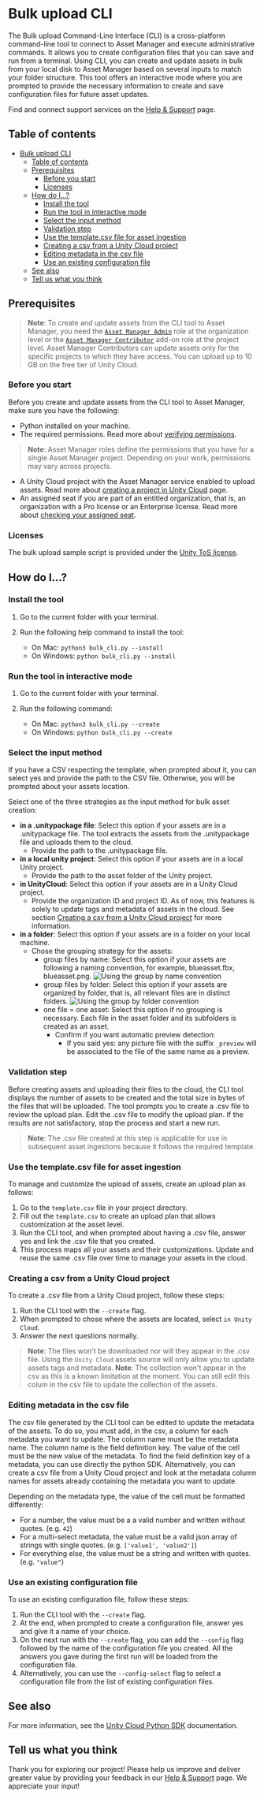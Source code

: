 # Bulk upload CLI

The Bulk upload Command-Line Interface (CLI) is a cross-platform command-line tool to connect to Asset Manager and execute administrative commands. It allows you to create configuration files that you can save and run from a terminal. Using CLI, you can create and update assets in bulk from your local disk to Asset Manager based on several inputs to match your folder structure. This tool offers an interactive mode where you are prompted to provide the necessary information to create and save configuration files for future asset updates.

Find and connect support services on the [Help & Support](https://cloud.unity.com/home/dashboard-support) page.

## Table of contents
- [Bulk upload CLI](#bulk-upload-cli)
  - [Table of contents](#table-of-contents)
  - [Prerequisites](#prerequisites)
    - [Before you start](#before-you-start)
    - [Licenses](#licenses)
  - [How do I...?](#how-do-i)
    - [Install the tool](#install-the-tool)
    - [Run the tool in interactive mode](#run-the-tool-in-interactive-mode)
    - [Select the input method](#select-the-input-method)
	- [Validation step](#validation-step)
	- [Use the template.csv file for asset ingestion](#use-the-templatecsv-file-for-asset-ingestion)
	- [Creating a csv from a Unity Cloud project](#creating-a-csv-from-a-unity-cloud-project)
    - [Editing metadata in the csv file](#editing-metadata-in-the-csv-file)
    - [Use an existing configuration file](#use-an-existing-configuration-file)
  - [See also](#see-also)
  - [Tell us what you think](#tell-us-what-you-think)

## Prerequisites

> **Note**: To create and update assets from the CLI tool to Asset Manager, you need the [`Asset Manager Admin`](https://docs.unity.com/cloud/en-us/asset-manager/org-project-roles#organization-level-roles) role at the organization level or the [`Asset Manager Contributor`]( https://docs.unity.com/cloud/en-us/asset-manager/org-project-roles#project-level-roles) add-on role at the project level. Asset Manager Contributors can update assets only for the specific projects to which they have access. You can upload up to 10 GB on the free tier of Unity Cloud.

### Before you start

Before you create and update assets from the CLI tool to Asset Manager, make sure you have the following:

  - Python installed on your machine.
  - The required permissions. Read more about [verifying permissions](https://docs.unity.com/cloud/en-us/asset-manager/org-project-roles#verify-your-permissions).

   >  **Note**: Asset Manager roles define the permissions that you have for a single Asset Manager project. Depending on your work, permissions may vary across projects.

  - A Unity Cloud project with the Asset Manager service enabled to upload assets. Read more about [creating a project in Unity Cloud](https://docs.unity.com/cloud/en-us/asset-manager/new-asset-manager-project) page.
  - An assigned seat if you are part of an entitled organization, that is, an organization with a Pro license or an Enterprise license. Read more about [checking your assigned seat](https://docs.unity.com/cloud/en-us/asset-manager/org-project-roles#project-level-roles).

### Licenses

The bulk upload sample script is provided under the [Unity ToS license](../LICENSE.md).

## How do I...?

### Install the tool

1. Go to the current folder with your terminal.
2. Run the following help command to install the tool:

   * On Mac: `python3 bulk_cli.py --install`
   * On Windows: `python bulk_cli.py --install`

### Run the tool in interactive mode

1. Go to the current folder with your terminal.
2. Run the following command:

   * On Mac: `python3 bulk_cli.py --create`
   * On Windows: `python bulk_cli.py --create`

### Select the input method

If you have a CSV respecting the template, when prompted about it, you can select yes and provide the path to the CSV file. Otherwise, you will be prompted about your assets location.

Select one of the three strategies as the input method for bulk asset creation:

- **in a .unitypackage file**: Select this option if your assets are in a .unitypackage file. The tool extracts the assets from the .unitypackage file and uploads them to the cloud.
  * Provide the path to the .unitypackage file.
- **in a local unity project**: Select this option if your assets are in a local Unity project.
  * Provide the path to the asset folder of the Unity project.
- **in UnityCloud**: Select this option if your assets are in a Unity Cloud project.
  * Provide the organization ID and project ID. As of now, this features is solely to update tags and metadata of assets in the cloud. See section [Creating a csv from a Unity Cloud project](#creating-a-csv-from-a-unity-cloud-project) for more information.
- **in a folder**: Select this option if your assets are in a folder on your local machine.
  * Chose the grouping strategy for the assets:
    - group files by name: Select this option if your assets are following a naming convention, for example, blueasset.fbx, blueasset.png.
![Using the group by name convention](./documentation/group-by-name.png)
    - group files by folder: Select this option if your assets are organized by folder, that is, all relevant files are in distinct folders.
![Using the group by folder convention](./documentation/group-by-folder.png)
    - one file = one asset: Select this option if no grouping is necessary. Each file in the asset folder and its subfolders is created as an asset.
      - Confirm if you want automatic preview detection:
        - If you said yes: any picture file with the suffix `_preview` will be associated to the file of the same name as a preview.

### Validation step

Before creating assets and uploading their files to the cloud, the CLI tool displays the number of assets to be created and the total size in bytes of the files that will be uploaded. 
The tool prompts you to create a .csv file to review the upload plan. Edit the .csv file to modify the upload plan. If the results are not satisfactory, stop the process and start a new run.

>  **Note**: The .csv file created at this step is applicable for use in subsequent asset ingestions because it follows the required template.

### Use the template.csv file for asset ingestion

To manage and customize the upload of assets, create an upload plan as follows:

1. Go to the `template.csv` file in your project directory.
2. Fill out the `template.csv` to create an upload plan that allows customization at the asset level.
3. Run the CLI tool, and when prompted about having a .csv file, answer yes and link the .csv file that you created.
4. This process maps all your assets and their customizations. Update and reuse the same .csv file over time to manage your assets in the cloud.

### Creating a csv from a Unity Cloud project

To create a .csv file from a Unity Cloud project, follow these steps:
1. Run the CLI tool with the `--create` flag.
2. When prompted to chose where the assets are located, select `in Unity Cloud`.
3. Answer the next questions normally.
>  **Note**: The files won't be downloaded nor will they appear in the .csv file. Using the `Unity Cloud` assets source will only allow you to update assets tags and metadata.
>  **Note**: The collection won't appear in the csv as this is a known limitation at the moment. You can still edit this colum in the csv file to update the collection of the assets.

### Editing metadata in the csv file

The csv file generated by the CLI tool can be edited to update the metadata of the assets. To do so, you must add, in the csv, a column for each metadata you want to update. The column name must be the metadata name. The column name is the field definition key. The value of the cell must be the new value of the metadata.
To find the field definition key of a metadata, you can use directly the python SDK. Alternatively, you can create a csv file from a Unity Cloud project and look at the metadata column names for assets already containing the metadata you want to update.

Depending on the metadata type, the value of the cell must be formatted differently:
- For a number, the value must be a a valid number and written without quotes. (e.g. `42`)
- For a multi-select metadata, the value must be a valid json array of strings with single quotes. (e.g. `['value1', 'value2']`)
- For everything else, the value must be a string and written with quotes. (e.g. `"value"`)

### Use an existing configuration file

To use an existing configuration file, follow these steps:
1. Run the CLI tool with the `--create` flag.
2. At the end, when prompted to create a configuration file, answer yes and give it a name of your choice.
3. On the next run with the `--create` flag, you can add the `--config` flag followed by the name of the configuration file you created. All the answers you gave during the first run will be loaded from the configuration file.
4. Alternatively, you can use the `--config-select` flag to select a configuration file from the list of existing configuration files.

## See also
For more information, see the [Unity Cloud Python SDK](https://docs.unity.com/cloud/en-us/asset-manager/python-sdk) documentation.

## Tell us what you think

Thank you for exploring our project! Please help us improve and deliver greater value by providing your feedback in our [Help & Support](https://cloud.unity.com/home/dashboard-support) page. We appreciate your input!